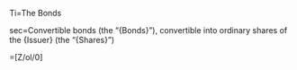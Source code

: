 Ti=The Bonds

sec=Convertible bonds (the “{Bonds}”), convertible into ordinary shares of the {Issuer} (the “{Shares}”)

=[Z/ol/0]
